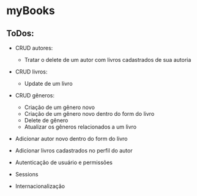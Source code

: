 # myBooks

## ToDos:

- CRUD autores:
    - Tratar o delete de um autor com livros cadastrados de sua autoria

- CRUD livros:
    - Update de um livro

- CRUD gêneros:
    - Criação de um gênero novo
    - Criação de um gênero novo dentro do form do livro
    - Delete de gênero
    - Atualizar os gêneros relacionados a um livro

- Adicionar autor novo dentro do form do livro

- Adicionar livros cadastrados no perfil do autor

- Autenticação de usuário e permissões

- Sessions

- Internacionalização